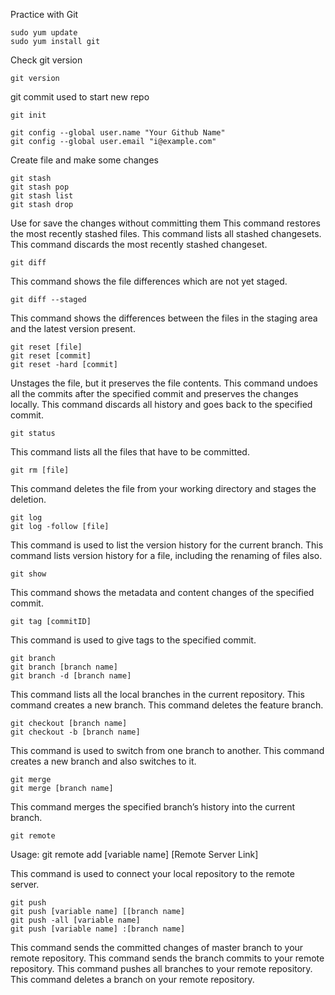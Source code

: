 Practice with Git

```
sudo yum update
sudo yum install git
```

Check git version 

``` 
git version

```
git commit used to start new repo

```
git init

git config --global user.name "Your Github Name"
git config --global user.email "i@example.com"

```

Create file and make some changes

```
git stash
git stash pop
git stash list
git stash drop
```
Use for save the changes without committing them
This command restores the most recently stashed files.
This command lists all stashed changesets.
This command discards the most recently stashed changeset.

```
git diff
```
This command shows the file differences which are not yet staged.

```
git diff --staged
```
This command shows the differences between the files in the staging area and the latest version present.

```
git reset [file]
git reset [commit]
git reset -hard [commit]
```

Unstages the file, but it preserves the file contents.
This command undoes all the commits after the specified commit and preserves the changes locally.
This command discards all history and goes back to the specified commit.

```
git status
```

This command lists all the files that have to be committed.


```
git rm [file]
```

This command deletes the file from your working directory and stages the deletion.

```
git log
git log -follow [file]

```
This command is used to list the version history for the current branch.
This command lists version history for a file, including the renaming of files also.


```
git show

```

This command shows the metadata and content changes of the specified commit.


```
git tag [commitID]

```
This command is used to give tags to the specified commit.

```
git branch
git branch [branch name]
git branch -d [branch name]

```
This command lists all the local branches in the current repository.
This command creates a new branch.
This command deletes the feature branch.


```
git checkout [branch name]
git checkout -b [branch name]

```

This command is used to switch from one branch to another.
This command creates a new branch and also switches to it.

```
git merge
git merge [branch name]

```

This command merges the specified branch’s history into the current branch.

```
git remote

```

Usage: git remote add [variable name] [Remote Server Link]

This command is used to connect your local repository to the remote server.

```
git push
git push [variable name] [[branch name]
git push -all [variable name]
git push [variable name] :[branch name]

```

This command sends the committed changes of master branch to your remote repository.
This command sends the branch commits to your remote repository.
This command pushes all branches to your remote repository.
This command deletes a branch on your remote repository.

